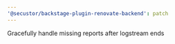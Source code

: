 ```yaml
---
'@secustor/backstage-plugin-renovate-backend': patch
---
```


Gracefully handle missing reports after logstream ends
